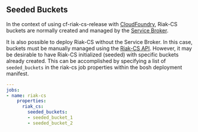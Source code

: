 ## Seeded Buckets

In the context of using cf-riak-cs-release with [CloudFoundry](https://github.com/cloudfoundry/cf-release), Riak-CS
buckets are normally created and managed by the [Service Broker](https://github.com/cloudfoundry/cf-riak-cs-broker/).

It is also possible to deploy Riak-CS without the Service Broker. In this case, buckets must be manually managed using
the [Riak-CS API](http://docs.basho.com/riakcs/latest/references/apis/storage/). However, it may be desirable to have
Riak-CS initialized (seeded) with specific buckets already created. This can be accomplished by specifying a list of
`seeded_buckets` in the riak-cs job properties within the bosh deployment manifest.

```yml
---
jobs:
- name: riak-cs
    properties:
      riak_cs:
        seeded_buckets:
        - seeded_bucket_1
        - seeded_bucket_2
```

